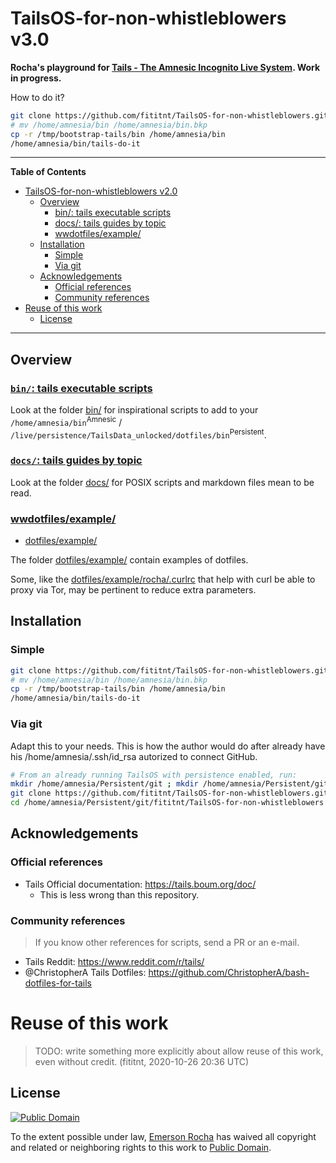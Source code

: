 # TailsOS-for-non-whistleblowers v3.0
**Rocha's playground for [Tails - The Amnesic Incognito Live System](https://tails.boum.org/). Work in progress.**

How to do it?

```bash
git clone https://github.com/fititnt/TailsOS-for-non-whistleblowers.git /tmp/bootstrap-tails
# mv /home/amnesia/bin /home/amnesia/bin.bkp
cp -r /tmp/bootstrap-tails/bin /home/amnesia/bin
/home/amnesia/bin/tails-do-it
```

---

**Table of Contents**

<!-- TOC depthfrom:1 -->

- [TailsOS-for-non-whistleblowers v2.0](#tailsos-for-non-whistleblowers-v20)
    - [Overview](#overview)
        - [bin/: tails executable scripts](#bin-tails-executable-scripts)
        - [docs/: tails guides by topic](#docs-tails-guides-by-topic)
        - [wwdotfiles/example/](#wwdotfilesexample)
    - [Installation](#installation)
        - [Simple](#simple)
        - [Via git](#via-git)
    - [Acknowledgements](#acknowledgements)
        - [Official references](#official-references)
        - [Community references](#community-references)
- [Reuse of this work](#reuse-of-this-work)
    - [License](#license)

<!-- /TOC -->

---

## Overview

### [`bin/`: tails executable scripts](bin/)

Look at the folder [bin/](bin/) for inspirational scripts to add to your
`/home/amnesia/bin`<sup>Amnesic</sup> /
`/live/persistence/TailsData_unlocked/dotfiles/bin`<sup>Persistent</sup>.

### [`docs/`: tails guides by topic](docs/)

Look at the folder [docs/](docs/) for POSIX scripts and markdown files mean to be read.

### [wwdotfiles/example/](dotfiles/example/)

- [dotfiles/example/](dotfiles/example/)

The folder [dotfiles/example/](dotfiles/example/) contain examples of dotfiles.

Some, like the [dotfiles/example/rocha/.curlrc](dotfiles/example/rocha/.curlrc) that help with curl
be able to proxy via Tor, may be pertinent to reduce extra parameters.

## Installation

### Simple

```bash
git clone https://github.com/fititnt/TailsOS-for-non-whistleblowers.git /tmp/bootstrap-tails
# mv /home/amnesia/bin /home/amnesia/bin.bkp
cp -r /tmp/bootstrap-tails/bin /home/amnesia/bin
/home/amnesia/bin/tails-do-it
```

### Via git

Adapt this to your needs. This is how the author would do after already
have his /home/amnesia/.ssh/id_rsa autorized to connect GitHub.

```bash
# From an already running TailsOS with persistence enabled, run:
mkdir /home/amnesia/Persistent/git ; mkdir /home/amnesia/Persistent/git/fititnt/ ; cd /home/amnesia/Persistent/git/fititnt
git clone https://github.com/fititnt/TailsOS-for-non-whistleblowers.git
cd /home/amnesia/Persistent/git/fititnt/TailsOS-for-non-whistleblowers
```

## Acknowledgements

### Official references

- Tails Official documentation: <https://tails.boum.org/doc/>
  - This is less wrong than this repository.

### Community references

> If you know other references for scripts, send a PR or an e-mail.

- Tails Reddit: <https://www.reddit.com/r/tails/>
- @ChristopherA Tails Dotfiles: <https://github.com/ChristopherA/bash-dotfiles-for-tails>


# Reuse of this work

> TODO: write something more explicitly about allow reuse of this work, even
  without credit. (fititnt, 2020-10-26 20:36 UTC)

## License

[![Public Domain](https://i.creativecommons.org/p/zero/1.0/88x31.png)](UNLICENSE)

To the extent possible under law, [Emerson Rocha](https://github.com/fititnt)
has waived all copyright and related or neighboring rights to this work to
[Public Domain](UNLICENSE).

